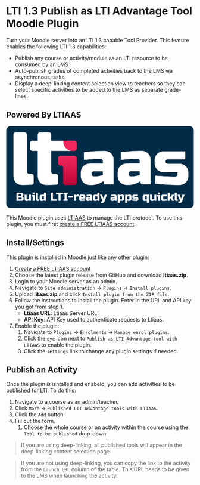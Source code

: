 # LTI 1.3 Publish as LTI Advantage Tool Moodle Plugin

Turn your Moodle server into an LTI 1.3 capable Tool Provider. This feature enables the following LTI 1.3 capabilities:

- Publish any course or activity/module as an LTI resource to be consumed by an LMS
- Auto-publish grades of completed activities back to the LMS via asynchronous tasks
- Display a deep-linking content selection view to teachers so they can select specific activities to be added to the LMS as separate grade-lines.

## Powered By LTIAAS

[![LTIAAS - Build LTI-ready apps quickly](./ltiaas-logo-with-slogan-dark.png)](https://ltiaas.com)

This Moodle plugin uses [LTIAAS](https://ltiaas.com) to manage the LTI protocol. To use this plugin, you must first [create a FREE LTIAAS account](https://ltiaas.com/guides/account-setup).

## Install/Settings

This plugin is installed in Moodle just like any other plugin:

1. [Create a FREE LTIAAS account](https://ltiaas.com/guides/account-setup)
2. Choose the latest plugin release from GitHub and download **ltiaas.zip**.
3. Login to your Moodle server as an admin.
4. Navigate to `Site administration` -> `Plugins` -> `Install plugins`.
5. Upload **litaas.zip** and click `Install plugin from the ZIP file`.
6. Follow the instructions to install the plugin. Enter in the URL and API key you got from step 1.
    - **Ltiaas URL**: Ltiaas Server URL.
    - **API Key**: API Key used to authenticate requests to Ltiaas.
7. Enable the plugin:
    1. Navigate to `Plugins` -> `Enrolments` -> `Manage enrol plugins`.
    2. Click the `eye` icon next to `Publish as LTI Advantage tool with LTIAAS` to enable the plugin.
    3. Click the `settings` link to change any plugin settings if needed.

## Publish an Activity

Once the plugin is isntalled and enabeld, you can add activities to be published for LTI. To do this:
1. Navigate to a course as an admin/teacher.
2. Click `More` -> `Published LTI Advantage tools with LTIAAS`.
3. Click the `Add` button.
4. Fill out the form.
    1. Choose the whole course or an activity within the course using the `Tool to be published` drop-down.

> If you are using deep-linking, all published tools will appear in the deep-linking content selection page.

> If you are not using deep-linking, you can copy the link to the activity from the `Launch URL` column of the table. This URL needs to be given to the LMS when launching the activity.